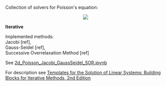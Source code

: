 Collection of solvers for Poisson's equation:

<p align="center">
<a href=""><img src="http://mathurl.com/y7gjt86u.png"/></a>
</p>

**Iterative**

Implemented methods:  
  Jacobi [ref],  
  Gauss-Seidel [ref],  
  Successive Overrelaxation Method [ref]  

See [2d_Poisson_Jacobi_GaussSeidel_SOR.ipynb](2d_Poisson_Jacobi_GaussSeidel_SOR.ipynb)  

For description see [Templates for the Solution of Linear Systems: Building Blocks for Iterative Methods, 2nd Edition](http://www.netlib.org/linalg/html_templates/Templates.html)


